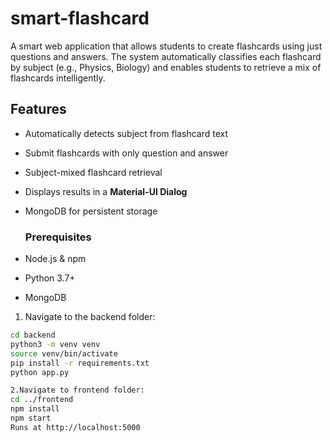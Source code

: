 # smart-flashcard

A smart web application that allows students to create flashcards using just questions and answers. The system automatically classifies each flashcard by subject (e.g., Physics, Biology) and enables students to retrieve a mix of flashcards intelligently.

## Features

- Automatically detects subject from flashcard text
- Submit flashcards with only question and answer
- Subject-mixed flashcard retrieval
- Displays results in a **Material-UI Dialog**
- MongoDB for persistent storage

  ### Prerequisites
- Node.js & npm
- Python 3.7+
- MongoDB

1. Navigate to the backend folder:

```bash
cd backend
python3 -m venv venv
source venv/bin/activate
pip install -r requirements.txt
python app.py

2.Navigate to frontend folder:
cd ../frontend
npm install
npm start
Runs at http://localhost:5000
